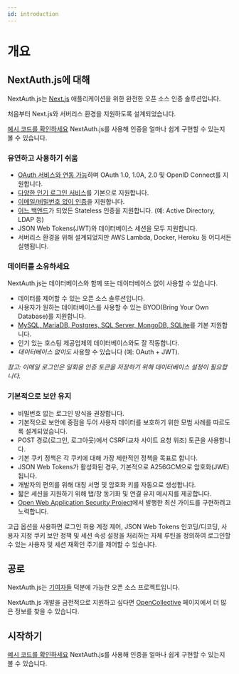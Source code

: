```yaml
---
id: introduction
---
```


# 개요

## NextAuth.js에 대해

NextAuth.js는 [Next.js](http://nextjs.org/) 애플리케이션을 위한 완전한 오픈 소스 인증 솔루션입니다.

처음부터 Next.js와 서버리스 환경을 지원하도록 설계되었습니다.

[예시 코드를 확인하세요](https://nextauth-ko.wsbox.pw/getting-started/example) NextAuth.js를 사용해 인증을 얼마나 쉽게 구현할 수 있는지 볼 수 있습니다.

### 유연하고 사용하기 쉬움

-   [OAuth 서비스와 연동 가능](https://nextauth-ko.wsbox.pw/providers)하며 OAuth 1.0, 1.0A, 2.0 및 OpenID Connect를 지원합니다.
-   [다양한 인기 로그인 서비스](https://nextauth-ko.wsbox.pw/configuration/providers/oauth)를 기본으로 지원합니다.
-   [이메일/비밀번호 없이 인증](https://nextauth-ko.wsbox.pw/providers/email)을 지원합니다.
-   [어느 백엔드](https://authjs.dev/getting-started/database)가 되었든 Stateless 인증을 지원합니다. (예: Active Directory, LDAP 등)
-   JSON Web Tokens(JWT)와 데이터베이스 세션을 모두 지원합니다.
-   서버리스 환경을 위해 설계되었지만 AWS Lambda, Docker, Heroku 등 어디서든 실행됩니다.

### 데이터를 소유하세요

NextAuth.js는 데이터베이스와 함께 또는 데이터베이스 없이 사용할 수 있습니다.

-   데이터를 제어할 수 있는 오픈 소스 솔루션입니다.
-   사용자가 원하는 데이터베이스를 사용할 수 있는 BYOD(Bring Your Own Database)를 지원합니다.
-   [MySQL, MariaDB, Postgres, SQL Server, MongoDB, SQLite](https://nextauth-ko.wsbox.pw/configuration/databases)를 기본 지원합니다.
-   인기 있는 호스팅 제공업체의 데이터베이스와도 잘 작동합니다.
-   _데이터베이스 없이도_ 사용할 수 있습니다 (예: OAuth + JWT).

_참고: 이메일 로그인은 일회용 인증 토큰을 저장하기 위해 데이터베이스 설정이 필요합니다._

### 기본적으로 보안 유지

-   비밀번호 없는 로그인 방식을 권장합니다.
-   기본적으로 보안에 중점을 두어 사용자 데이터를 보호하기 위한 모범 사례를 따르도록 설계되었습니다.
-   POST 경로(로그인, 로그아웃)에서 CSRF(교차 사이트 요청 위조) 토큰을 사용합니다.
-   기본 쿠키 정책은 각 쿠키에 대해 가장 제한적인 정책을 목표로 합니다.
-   JSON Web Tokens가 활성화된 경우, 기본적으로 A256GCM으로 암호화(JWE)됩니다.
-   개발자의 편의를 위해 대칭 서명 및 암호화 키를 자동으로 생성합니다.
-   짧은 세션을 지원하기 위해 탭/창 동기화 및 연결 유지 메시지를 제공합니다.
-   [Open Web Application Security Project](https://owasp.org/)에서 발행한 최신 가이드를 구현하려고 노력합니다.

고급 옵션을 사용하면 로그인 허용 계정 제어, JSON Web Tokens 인코딩/디코딩, 사용자 지정 쿠키 보안 정책 및 세션 속성 설정을 처리하는 자체 루틴을 정의하여 로그인할 수 있는 사용자 및 세션 재확인 주기를 제어할 수 있습니다.

## 공로

NextAuth.js는 [기여자들](https://nextauth-ko.wsbox.pw/contributors) 덕분에 가능한 오픈 소스 프로젝트입니다.

NextAuth.js 개발을 금전적으로 지원하고 싶다면 [OpenCollective](https://opencollective.com/nextauth) 페이지에서 더 많은 정보를 찾을 수 있습니다.

## 시작하기

[예시 코드를 확인하세요](https://nextauth-ko.wsbox.pw/getting-started/example) NextAuth.js를 사용해 인증을 얼마나 쉽게 구현할 수 있는지 볼 수 있습니다.